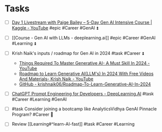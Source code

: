 # Tasks
- [ ] [Day 1 Livestream with Paige Bailey – 5-Day Gen AI Intensive Course | Kaggle - YouTube](https://www.youtube.com/watch?v=dnGuDNhD3Ag&ab_channel=Kaggle) #epic  #Career #GenAI ⏫ 
- [ ] [[Course - Gen AI with LLMs - deeplearning.ai]] #epic #Career #GenAI #Learning  ⏫ 
- [ ] Krish Naik's inputs / roadmap for Gen AI in 2024 #task #Career ⏫ 
	- [Things Required To Master Generative AI- A Must Skill In 2024 - YouTube](https://www.youtube.com/watch?v=HEHUpBO8UVc&ab_channel=KrishNaik) 
	- [Roadmap to Learn Generative AI(LLM's) In 2024 With Free Videos And Materials- Krish Naik - YouTube](https://www.youtube.com/watch?v=nCglvjJkU8A&ab_channel=KrishNaik) 
	- [GitHub - krishnaik06/Roadmap-To-Learn-Generative-AI-In-2024](https://github.com/krishnaik06/Roadmap-To-Learn-Generative-AI-In-2024) 
- [ ] [ChatGPT Prompt Engineering for Developers - DeepLearning.AI](https://www.deeplearning.ai/short-courses/chatgpt-prompt-engineering-for-developers/) #task #Career #Learning #GenAI 
- [ ] #task Consider joining a bootcamp like AnalyticsVidhya GenAI Pinnacle Program? #Career 🔼
- [ ] Review [[Learning#^learn-AI-fast]] #task #Career #Learning 



